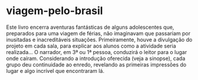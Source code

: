# viagem-pelo-brasil
Este livro encerra aventuras fantásticas de alguns adolescentes que, preparados para uma viagem de férias, não imaginavam que passariam por inusitadas e inacreditáveis situações. Primeiramente, houve a divulgação do projeto em cada sala, para explicar aos alunos como a atividade seria realizada... O narrador, em 3ª ou 1ª pessoa, conduzirá o leitor para o lugar onde caíram. Considerando a introdução oferecida (veja a sinopse), cada grupo deu  continuidade ao enredo, revelando as primeiras impressões do lugar e algo incrível que encontraram lá.
